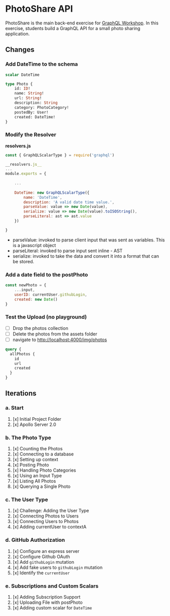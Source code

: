 PhotoShare API
===============
PhotoShare is the main back-end exercise for [GraphQL Workshop](https://www.graphqlworkshop.com). In this exercise, students build a GraphQL API for a small photo sharing application.

Changes
---------------

### Add DateTime to the schema

```graphql
scalar DateTime

type Photo {
    id: ID!
    name: String!
    url: String!
    description: String
    category: PhotoCategory!
    postedBy: User!
    created: DateTime!
}
```


### Modify the Resolver

__resolvers.js__
```javascript
const { GraphQLScalarType } = require('graphql')

__resolvers.js__
...
module.exports = {
    
    ...
    
    DateTime: new GraphQLScalarType({
        name: 'DateTime',
        description: 'A valid date time value.',
        parseValue: value => new Date(value),
        serialize: value => new Date(value).toISOString(),
        parseLiteral: ast => ast.value
    })

}
```
* parseValue: invoked to parse client input that was sent as variables. This is a javascript object
* parseLiteral: invoked to parse input sent inline - AST
* serialize: invoked to take the data and convert it into a format that can be stored.


### Add a date field to the postPhoto 

```javascript
const newPhoto = {
    ...input,
    userID: currentUser.githubLogin,
    created: new Date()
}

```


### Test the Upload (no playground)

* [ ] Drop the photos collection
* [ ] Delete the photos from the assets folder
* [ ] navigate to [http://localhost:4000/img/photos](http://localhost:4000/img/photos)

```graphql
query {
  allPhotos {
    id
    url
    created
  }
}
```

Iterations
---------------

### a. Start

1. [x] Initial Project Folder
2. [x] Apollo Server 2.0

### b. The Photo Type

1. [x] Counting the Photos 
2. [x] Connecting to a database
3. [x] Setting up context
4. [x] Posting Photo
5. [x] Handling Photo Categories 
6. [x] Using an Input Type 
7. [x] Listing All Photos 
8. [x] Querying a Single Photo 

### c. The User Type

1. [x] Challenge: Adding the User Type
2. [x] Connecting Photos to Users
3. [x] Connecting Users to Photos
4. [x] Adding currentUser to contextA

### d. GitHub Authorization

1. [x] Configure an express server
2. [x] Configure Github OAuth
3. [x] Add `githubLogin` mutation
4. [x] Add fake users to `githubLogin` mutation
5. [x] Identify the `currentUser`

### e. Subscriptions and Custom Scalars

1. [x] Adding Subscription Support 
2. [x] Uploading File with postPhoto 
3. [x] Adding custom scalar for `DateTime`
